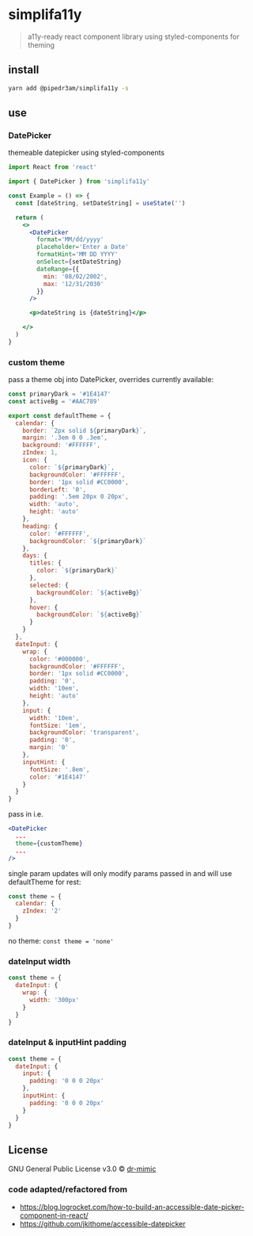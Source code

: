 # simplifa11y

> a11y-ready react component library using styled-components for theming

## install

```bash
yarn add @pipedr3am/simplifa11y -s
```

## use

### DatePicker
themeable datepicker using styled-components

```jsx
import React from 'react'

import { DatePicker } from 'simplifa11y'

const Example = () => {
  const [dateString, setDateString] = useState('')

  return (
    <>
      <DatePicker 
        format='MM/dd/yyyy' 
        placeholder='Enter a Date'
        formatHint='MM DD YYYY' 
        onSelect={setDateString}
        dateRange={{
          min: '08/02/2002',
          max: '12/31/2030'
        }}
      />

      <p>dateString is {dateString}</p>

    </>
  )
}
```

### custom theme
pass a theme obj into DatePicker, overrides currently available:

```jsx
const primaryDark = '#1E4147'
const activeBg = '#AAC789'

export const defaultTheme = {
  calendar: {
    border: `2px solid ${primaryDark}`,
    margin: '.3em 0 0 .3em',
    background: '#FFFFFF',
    zIndex: 1,
    icon: {
      color: `${primaryDark}`,
      backgroundColor: '#FFFFFF',
      border: '1px solid #CC0000',
      borderLeft: '0',
      padding: '.5em 20px 0 20px',
      width: 'auto',
      height: 'auto'
    },
    heading: {
      color: '#FFFFFF',
      backgroundColor: `${primaryDark}`
    },
    days: {
      titles: {
        color: `${primaryDark}`
      },
      selected: {
        backgroundColor: `${activeBg}`
      },
      hover: {
        backgroundColor: `${activeBg}`
      }
    }
  },
  dateInput: {
    wrap: {
      color: '#000000',
      backgroundColor: '#FFFFFF',
      border: '1px solid #CC0000',
      padding: '0',
      width: '10em',
      height: 'auto'
    },
    input: {
      width: '10em',
      fontSize: '1em',
      backgroundColor: 'transparent',
      padding: '0',
      margin: '0'
    },
    inputHint: {
      fontSize: '.8em',
      color: '#1E4147'
    }
  }
}
```

pass in i.e.
```jsx
<DatePicker 
  ...
  theme={customTheme}
  ...
/>
```

single param updates will only modify params passed in and will use defaultTheme for rest:
```jsx
const theme = {
  calendar: {
    zIndex: '2'
  }
}
```

no theme:
`const theme = 'none'`

### dateInput width
```jsx
const theme = {
  dateInput: {
    wrap: {
      width: '300px'
    }
  }
}
```

### dateInput & inputHint padding
```jsx
const theme = {
  dateInput: {
    input: {
      padding: '0 0 0 20px'
    },
    inputHint: {
      padding: '0 0 0 20px'
    }
  }
}
```

### 

## License

GNU General Public License v3.0 © [dr-mimic](https://github.com/dr-mimic)

### code adapted/refactored from
- https://blog.logrocket.com/how-to-build-an-accessible-date-picker-component-in-react/
- https://github.com/jkithome/accessible-datepicker